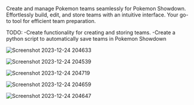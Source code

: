 Create and manage Pokemon teams seamlessly for Pokemon Showdown. Effortlessly build, edit, and store teams with an intuitive interface. Your go-to tool for efficient team preparation.

TODO:
-Create functionality for creating and storing teams.
-Create a python script to automatically save teams in Pokemon Showdown


![Screenshot 2023-12-24 204633](https://github.com/GreatTusk/Pokemon-Generator/assets/131561675/fe5c6131-8b82-46ca-ae46-7267ea4db5d3)

![Screenshot 2023-12-24 204539](https://github.com/GreatTusk/Pokemon-Generator/assets/131561675/05f1b04f-1d3c-4bc9-bca6-f094e77ac14d)

![Screenshot 2023-12-24 204719](https://github.com/GreatTusk/Pokemon-Generator/assets/131561675/7525719f-5233-4479-93f4-bf40267a9392)

![Screenshot 2023-12-24 204659](https://github.com/GreatTusk/Pokemon-Generator/assets/131561675/46f553d6-54ca-4ba2-9668-38a451ffc69c)

![Screenshot 2023-12-24 204647](https://github.com/GreatTusk/Pokemon-Generator/assets/131561675/2837876a-8175-49c9-9085-14b677eeb99b)

